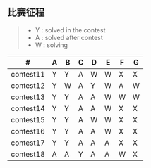 ## 比赛征程
> * Y : solved in the contest
> * A : solved after contest
> * W : solving


  \# |  A  |  B  |  C  |  D  |  E  |  F  |  G  
---|---|---|---|---|---|---|---
| contest11 | Y | Y | A | W | W | X | X 
| contest12 | Y | W | A | Y | W | A | W 
| contest13 | Y | Y | A | A | W | W | W 
| contest14 | Y | Y | A | A | W | X | X 
| contest15 | Y | Y | A | W | W | X | X 
| contest16 | Y | Y | A | A | W | X | X 
| contest17 | Y | Y | A | A | A | X | X 
| contest18 | A | A | Y | A | A | W | X 
